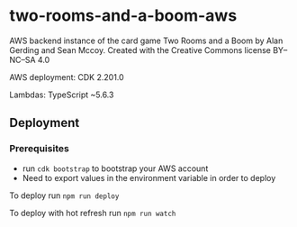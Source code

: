 # two-rooms-and-a-boom-aws
AWS backend instance of the card game Two Rooms and a Boom by Alan Gerding and Sean Mccoy. Created with the Creative Commons license BY–NC–SA 4.0

AWS deployment: CDK 2.201.0

Lambdas: TypeScript ~5.6.3

## Deployment

### Prerequisites
* run `cdk bootstrap` to bootstrap your AWS account
* Need to export values in the environment variable in order to deploy

To deploy run `npm run deploy`

To deploy with hot refresh run `npm run watch`
